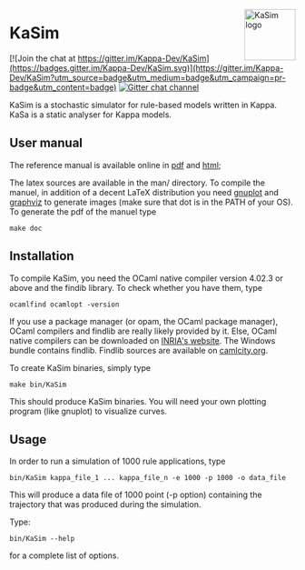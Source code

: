 <img
src="https://rawgithub.com/Kappa-Dev/KaSim/master/man/img/KaSim-Logo.svg"
alt="KaSim logo" title="Stochastic Kappa Simulator" align="right" height="90"/>
# KaSim

[![Join the chat at https://gitter.im/Kappa-Dev/KaSim](https://badges.gitter.im/Kappa-Dev/KaSim.svg)](https://gitter.im/Kappa-Dev/KaSim?utm_source=badge&utm_medium=badge&utm_campaign=pr-badge&utm_content=badge)
[![Gitter chat channel](https://badges.gitter.im/Join%20Chat.svg)](https://gitter.im/Kappa-Dev?utm_source=badge&utm_medium=badge&utm_campaign=pr-badge)


KaSim is a stochastic simulator for rule-based models written in Kappa. KaSa is a static analyser for Kappa models.

## User manual

The reference manual is available online in [pdf](https://github.com/Kappa-Dev/KaSim/releases) and [html](http://kappa-dev.github.io/docs/KaSim-manual-master/KaSim_manual.htm);

The latex sources are available in the man/ directory. To compile the manuel, in addition of a decent LaTeX distribution you need [gnuplot](http://www.gnuplot.info/) and [graphviz](http://www.graphviz.org/) to generate images (make sure that dot is in the PATH of your OS). To generate the pdf of the manuel type

`make doc`

## Installation

To compile KaSim, you need the OCaml native compiler version 4.02.3 or
above and the findib library. To check whether you have them, type

`ocamlfind ocamlopt -version`

If you use a package manager (or opam, the OCaml package manager), OCaml
compilers and findlib are really likely provided by it. Else, OCaml native
compilers can be downloaded on [INRIA's website](http://caml.inria.fr/). The
Windows bundle contains findlib. Findlib sources are available on
[camlcity.org](http://projects.camlcity.org/projects/findlib.html).

To create KaSim binaries, simply type

`make bin/KaSim`

This should produce KaSim binaries. You will need your own plotting program
(like gnuplot) to visualize curves.

## Usage

In order to run a simulation of 1000 rule applications, type

`bin/KaSim kappa_file_1 ... kappa_file_n -e 1000 -p 1000 -o data_file`

This will produce a data file of 1000 point (-p option) containing the
trajectory that was produced during the simulation.

Type:

`bin/KaSim --help`

for a complete list of options.
